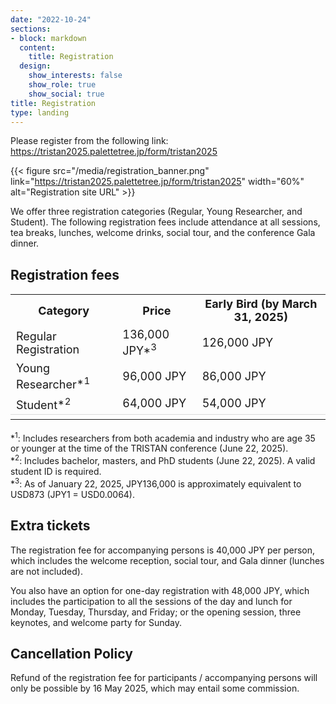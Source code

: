 ```yaml
---
date: "2022-10-24"
sections:
- block: markdown
  content:
    title: Registration
  design:
    show_interests: false
    show_role: true
    show_social: true
title: Registration
type: landing
---
```


<!-- Please see below for a list of topics. -->

Please register from the following link:<br>
<a href="https://tristan2025.palettetree.jp/form/tristan2025" target="_blank">https://tristan2025.palettetree.jp/form/tristan2025</a></p>

{{< figure src="/media/registration_banner.png" link="https://tristan2025.palettetree.jp/form/tristan2025" width="60%" alt="Registration site URL" >}}

We offer three registration categories (Regular, Young Researcher, and Student). 
The following registration fees include attendance at all sessions, tea breaks, lunches, welcome drinks, social tour, and the conference Gala dinner. 
<!---
The registration fee for professionals are in line with previous conferences, and that for students is less expensive (please find the past editions in [TRISTAN general webpage](https://tristanconference.org/past-editions)). 
--->

## Registration fees

<table style="font-size: 18px;">
  <tr>
    <th>Category</th>
    <th>Price</th>
    <th>Early Bird (by March 31, 2025)</th>
  </tr>
  <tr>
    <td>Regular Registration</td>
    <td>136,000 JPY*<sup>3</sup></td>
    <td>126,000 JPY</td>
  </tr>
  <tr>
    <td>Young Researcher*<sup>1</sup></td>
    <td>96,000 JPY</td>
    <td>86,000 JPY</td>
  </tr>
  <tr>
    <td>Student*<sup>2</sup></td>
    <td>64,000 JPY</td>
    <td>54,000 JPY</td>
  </tr>
  <tr>
    <td colspan="3" style="border-top: 1px solid #dcdcdc;"></td>
  </tr>
</table>

<!---
| Category | Price | Early Bird (by March 31, 2025) |
| ------------------| ------------------------------ | ------------------------------ |
| Regular Registration | 136,000 JPY*<sup>3</sup> | 126,000 JPY |
| Young Researcher*<sup>1</sup> | 96,000 JPY | 86,000 JPY |
| Student*<sup>2</sup> | 64,000 JPY | 54,000 JPY |
|||
-->

*<sup>1</sup>: Includes researchers from both academia and industry who are age 35 or younger at the time of the TRISTAN conference (June 22, 2025).<br>
*<sup>2</sup>: Includes bachelor, masters, and PhD students (June 22, 2025). A valid student ID is required.<br>
*<sup>3</sup>: As of January 22, 2025, JPY136,000 is approximately equivalent to USD873 (JPY1 = USD0.0064).

## Extra tickets
The registration fee for accompanying persons is 40,000 JPY per person, which includes the welcome reception, social tour, and Gala dinner (lunches are not included).

You also have an option for one-day registration with 48,000 JPY, which includes the participation to all the sessions of the day and lunch for Monday, Tuesday, Thursday, and Friday; or the opening session, three keynotes, and welcome party for Sunday. 


## Cancellation Policy
Refund of the registration fee for participants / accompanying persons will only be possible by 16 May 2025, which may entail some commission.
